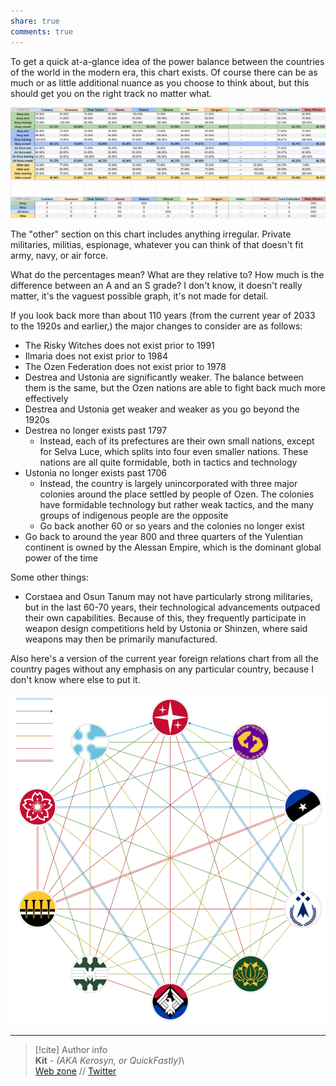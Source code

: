 ```yaml
---  
share: true  
comments: true  
---  
```

To get a quick at-a-glance idea of the power balance between the countries of the world in the modern era, this chart exists. Of course there can be as much or as little additional nuance as you choose to think about, but this should get you on the right track no matter what.  
  
![militarybalance.png](../../assets/img/militarybalance.png)  
  
The "other" section on this chart includes anything irregular. Private militaries, militias, espionage, whatever you can think of that doesn't fit army, navy, or air force.  
  
What do the percentages mean? What are they relative to? How much is the difference between an A and an S grade? I don't know, it doesn't really matter, it's the vaguest possible graph, it's not made for detail.  
  
If you look back more than about 110 years (from the current year of 2033 to the 1920s and earlier,) the major changes to consider are as follows:  
- The Risky Witches does not exist prior to 1991  
- Ilmaria does not exist prior to 1984  
- The Ozen Federation does not exist prior to 1978  
- Destrea and Ustonia are significantly weaker. The balance between them is the same, but the Ozen nations are able to fight back much more effectively  
- Destrea and Ustonia get weaker and weaker as you go beyond the 1920s  
- Destrea no longer exists past 1797  
	- Instead, each of its prefectures are their own small nations, except for Selva Luce, which splits into four even smaller nations. These nations are all quite formidable, both in tactics and technology  
- Ustonia no longer exists past 1706  
	- Instead, the country is largely unincorporated with three major colonies around the place settled by people of Ozen. The colonies have formidable technology but rather weak tactics, and the many groups of indigenous people are the opposite  
	- Go back another 60 or so years and the colonies no longer exist  
- Go back to around the year 800 and three quarters of the Yulentian continent is owned by the Alessan Empire, which is the dominant global power of the time  
  
Some other things:  
- Corstaea and Osun Tanum may not have particularly strong militaries, but in the last 60-70 years, their technological advancements outpaced their own capabilities. Because of this, they frequently participate in weapon design competitions held by Ustonia or Shinzen, where said weapons may then be primarily manufactured.  
  
Also here's a version of the current year foreign relations chart from all the country pages without any emphasis on any particular country, because I don't know where else to put it.  
  
![Political relations chart.svg](../../assets/img/Political%20relations%20chart.svg)  
  
-----  
> [!cite] Author info  
> **Kit** - *(AKA Kerosyn, or QuickFastly)*\  
> [Web zone](https://kitabe.link) // [Twitter](https://twitter.com/Kerosyn_)